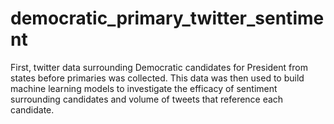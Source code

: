 # democratic_primary_twitter_sentiment
First, twitter data surrounding Democratic candidates for President from states before primaries was collected. This data was then used to build machine learning models to investigate the efficacy of sentiment surrounding candidates and volume of tweets that reference each candidate.
